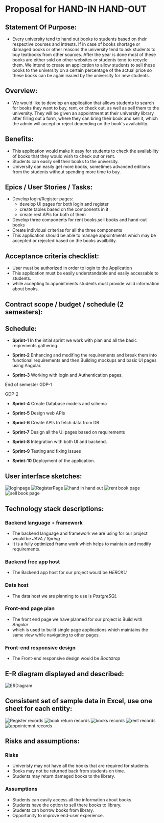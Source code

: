 # Proposal for HAND-IN HAND-OUT
## Statement Of Purpose:
- Every university tend to hand out books to students based on their respective courses and intrests. If in case of books shortage or damaged books or other reasons the university tend to ask students to buy textbooks from other sources. After the year is done most of these books are either sold on other websites or students tend to recycle them. We intend to create an application to allow students to sell these books to the university on a certain percentage of the actual price so these books can be again issued by the university for new students.

 ## Overview:
 - We would like to develop an application that allows students to search for books they want to buy, rent, or check out, as well as sell them to the university. They will be given an appointment at their university library after filling out a form, where they can bring their book and sell it, which the admin will accept or reject depending on the book's availability.
 
 ## Benefits:
- This application would make it easy for students to check the availability of books that they would wish to check out or rent.
- Students can easily sell their books to the university.
- University can easily get more books, sometimes advanced editions from the students without spending more time to buy.

## Epics / User Stories / Tasks:

- Develop login/Register pages:
    - develop UI pages for both login and register
    - create tables based on the components in it
    - create rest APIs for both of them
- Develop three components for rent books,sell books and hand-out books
- Create individual criterias for all the three components 
- This application should be able to manage appointments which may be accepted or rejected based on the books availbility.
 
## Acceptance criteria checklist:
- User must be authorized in order to login to the Application
- This application must be easily understandable and easily accessable to students.
- while accepting to appointments students must provide valid information about books.

## Contract scope / budget / schedule (2 semesters):


## Schedule:

 - **Sprint-1** In the intial sprint we work with plan and all the basic reqirements gathering. 

- **Sprint-2** Enhancing and modifing the requirements and break them into functional requirements and then Building mockups and basic UI pages using Angular.

- **Sprint-3** Working with login and Authentication pages.

 End of semester GDP-1

 GDP-2 

 - **Sprint-4** Create Database models and schema

 - **Sprint-5** Design web APIs

 - **Sprint-6** Create APIs to fetch data from DB

 - **Sprint-7** Design all the UI pages based on requirements

 - **Sprint-8** Integration with both UI and backend.

 - **Sprint-9** Testing and fixing issues

 - **Sprint-10** Deployment of the application.
 

## User interface sketches:
![](Images/LoginPage.png "loginpage")
![](Images/Register.png "RegisterPage ")
![](Images/submitimage.jpg "hand in hand out")
![](Images/Rentbooks.jpg "rent book page")
![](Images/sellbooks.jpg "sell book page")

## Technology stack descriptions:


### Backend language + framework 
- The backend language and framework we are using for our project would be *JAVA / Spring*
- It is a fully optimized frame work which helps to maintain and modify requirements.

### Backend free app host 
- The Backend app host for our project would be *HEROKU*
### Data host 
- The data host we are planning to use is *PostgreSQL*
### Front-end page plan 
- The front end page we have planned for our project is Build with *Angular*
- which is used to build single page applications which maintains the same view while navigating to other pages.  
### Front-end responsive design 
- The Front-end responsive design would be *Bootstrap*


## E-R diagram displayed and described:
![](ERDiagram.png "ERDiagram")

## Consistent set of sample data in Excel, use one sheet for each entity:
![](Images/Registersheet.png " Register records")
![](Images/BookReturns.png "book return records ")
![](Images/Books.png " books records")
![](Images/RentRecords.png "rent records ")
![](Images/Appointment.png " appointemnt records")
## Risks and assumptions:
### Risks
- Univeristy may not have all the books that are required for students.
- Books may not be returned back from students on time.
- Students may return damaged books to the library.
### Assumptions
- Students can easily access all the information about books.
- Students have the option to sell there books to library.
- Students can borrow books from library.
- Opportunity to improve end-user experience.





